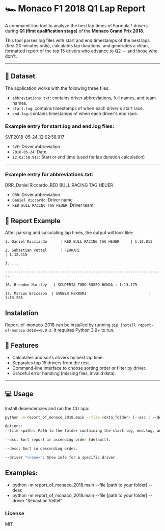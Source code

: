 # 🏎️ Monaco F1 2018 Q1 Lap Report

A command-line tool to analyze the best lap times of Formula 1 drivers during **Q1 (first qualification stage)** of the **Monaco Grand Prix 2018**.

This tool parses log files with start and end timestamps of the best laps (first 20 minutes only), calculates lap durations, and generates a clean, formatted report of the top 15 drivers who advance to Q2 — and those who don't.

---

## 📁 Dataset

The application works with the following three files:

- `abbreviations.txt`: contains driver abbreviations, full names, and team names.
- `start.log`: contains timestamps of when each driver's start race.
- `end.log`: contains timestamps of when each driver's end race.

### Example entry for start.log and end.log files:
SVF2018-05-24_12:02:58.917


- `SVF`: Driver abbreviation  
- `2018-05-24`: Date  
- `12:02:58.917`: Start or end time (used for lap duration calculation)

---
### Example entry for abbreviations.txt:
DRR_Daniel Riccardo_RED BULL RACING TAG HEUER

- `DRR`:  Driver abbreviation 
- `Daniel Riccardo`: Driver name
- `RED BULL RACING TAG HEUER`: Driver team

## 🏁 Report Example

After parsing and calculating lap times, the output will look like:

```
1. Daniel Ricciardo      | RED BULL RACING TAG HEUER     | 1:12.013

2. Sebastian Vettel      | FERRARI                                            | 1:12.415

3. ...

------------------------------------------------------------------------

16. Brendon Hartley   | SCUDERIA TORO ROSSO HONDA | 1:13.179

17. Marcus Ericsson  | SAUBER FERRARI                            | 1:13.265

```
## Instalation 
Report-of-monaco-2018 can be installed by running `pip install report-of-monaco-2018==0.0.2`. 
It requires Python 3.9+ to run.

## 🔧 Features

- Calculates and sorts drivers by best lap time.
- Separates top 15 drivers from the rest.
- Command-line interface to choose sorting order or filter by driver.
- Graceful error handling (missing files, invalid data).


---

## 💻 Usage

Install dependencies and run the CLI app:

```bash
python -m report_of_monaco_2018.main --file <data_folder> [--asc | --desc]

Options:
--file <path>: Path to the folder containing the start.log, end.log, and abbreviations.txt files.

--asc: Sort report in ascending order (default).

--desc: Sort in descending order.

--driver "<name>": Show info for a specific driver.
```

## Examples:
 - python -m report_of_monaco_2018.main --file [path to your folder] --desc
 - python -m report_of_monaco_2018.main --file [path to your folder] --driver "Sebastian Vettel"


### License
MIT


